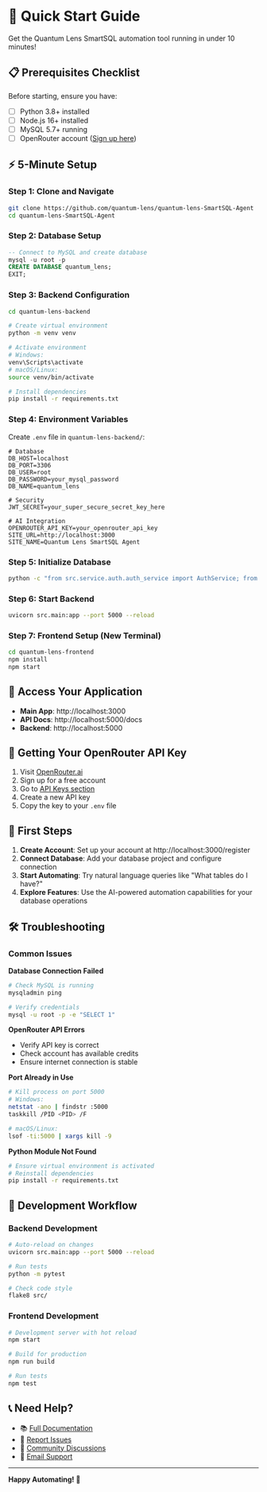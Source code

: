 # 🚀 Quick Start Guide

Get the Quantum Lens SmartSQL automation tool running in under 10 minutes!

## 📋 **Prerequisites Checklist**

Before starting, ensure you have:
- [ ] Python 3.8+ installed
- [ ] Node.js 16+ installed  
- [ ] MySQL 5.7+ running
- [ ] OpenRouter account ([Sign up here](https://openrouter.ai/))

## ⚡ **5-Minute Setup**

### **Step 1: Clone and Navigate**
```bash
git clone https://github.com/quantum-lens/quantum-lens-SmartSQL-Agent
cd quantum-lens-SmartSQL-Agent
```

### **Step 2: Database Setup**
```sql
-- Connect to MySQL and create database
mysql -u root -p
CREATE DATABASE quantum_lens;
EXIT;
```

### **Step 3: Backend Configuration**
```bash
cd quantum-lens-backend

# Create virtual environment
python -m venv venv

# Activate environment
# Windows:
venv\Scripts\activate
# macOS/Linux:
source venv/bin/activate

# Install dependencies
pip install -r requirements.txt
```

### **Step 4: Environment Variables**
Create `.env` file in `quantum-lens-backend/`:
```env
# Database
DB_HOST=localhost
DB_PORT=3306
DB_USER=root
DB_PASSWORD=your_mysql_password
DB_NAME=quantum_lens

# Security
JWT_SECRET=your_super_secure_secret_key_here

# AI Integration  
OPENROUTER_API_KEY=your_openrouter_api_key
SITE_URL=http://localhost:3000
SITE_NAME=Quantum Lens SmartSQL Agent
```

### **Step 5: Initialize Database**
```bash
python -c "from src.service.auth.auth_service import AuthService; from src.service.projects.project_service import ProjectService; AuthService.init_db(); ProjectService.init_db()"
```

### **Step 6: Start Backend**
```bash
uvicorn src.main:app --port 5000 --reload
```

### **Step 7: Frontend Setup** (New Terminal)
```bash
cd quantum-lens-frontend
npm install
npm start
```

## 🎉 **Access Your Application**

- **Main App**: http://localhost:3000
- **API Docs**: http://localhost:5000/docs
- **Backend**: http://localhost:5000

## 🔑 **Getting Your OpenRouter API Key**

1. Visit [OpenRouter.ai](https://openrouter.ai/)
2. Sign up for a free account
3. Go to [API Keys section](https://openrouter.ai/keys)
4. Create a new API key
5. Copy the key to your `.env` file

## 📝 **First Steps**

1. **Create Account**: Set up your account at http://localhost:3000/register
2. **Connect Database**: Add your database project and configure connection
3. **Start Automating**: Try natural language queries like "What tables do I have?"
4. **Explore Features**: Use the AI-powered automation capabilities for your database operations

## 🛠 **Troubleshooting**

### **Common Issues**

**Database Connection Failed**
```bash
# Check MySQL is running
mysqladmin ping

# Verify credentials
mysql -u root -p -e "SELECT 1"
```

**OpenRouter API Errors**
- Verify API key is correct
- Check account has available credits
- Ensure internet connection is stable

**Port Already in Use**
```bash
# Kill process on port 5000
# Windows:
netstat -ano | findstr :5000
taskkill /PID <PID> /F

# macOS/Linux:
lsof -ti:5000 | xargs kill -9
```

**Python Module Not Found**
```bash
# Ensure virtual environment is activated
# Reinstall dependencies
pip install -r requirements.txt
```

## 🔄 **Development Workflow**

### **Backend Development**
```bash
# Auto-reload on changes
uvicorn src.main:app --port 5000 --reload

# Run tests
python -m pytest

# Check code style
flake8 src/
```

### **Frontend Development**
```bash
# Development server with hot reload
npm start

# Build for production
npm run build

# Run tests
npm test
```

## 📞 **Need Help?**

- 📚 [Full Documentation](README.md)
- 🐛 [Report Issues](https://github.com/quantum-lens/issues)
- 💬 [Community Discussions](https://github.com/quantum-lens/discussions)
- 📧 [Email Support](mailto:support@quantumlens.ai)

---

**Happy Automating! 🚀** 